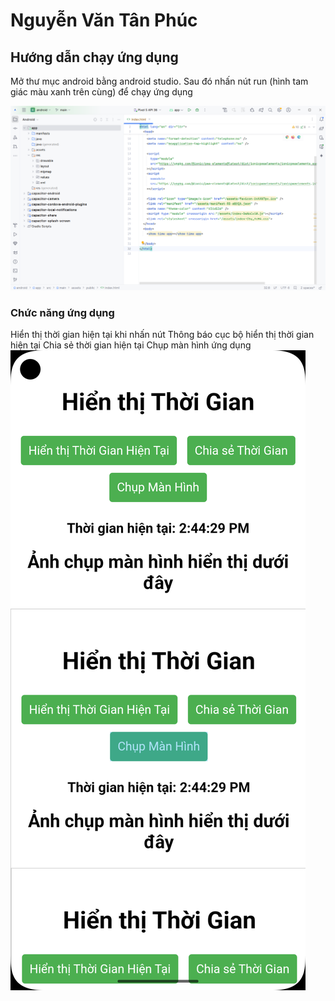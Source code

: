 # Nguyễn Văn Tân Phúc
## Hướng dẫn chạy ứng dụng

Mở thư mục android bằng android studio. Sau đó nhấn nút run (hình tam giác màu xanh trên cùng) để chạy ứng dụng

![alt text](image.png)
### Chức năng ứng dụng
Hiển thị thời gian hiện tại khi nhấn nút
Thông báo cục bộ hiển thị thời gian hiện tại
Chia sẻ thời gian hiện tại
Chụp màn hình ứng dụng
![alt text](image-1.png)
